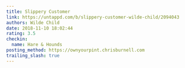 ```yaml
---
title: Slippery Customer
link: https://untappd.com/b/slippery-customer-wilde-child/2094043
authors: Wilde Child
date: 2018-11-10 18:02:44
rating: 3.5
checkin:
  name: Hare & Hounds
posting_method: https://ownyourpint.chrisburnell.com
trailing_slash: true
---
```

